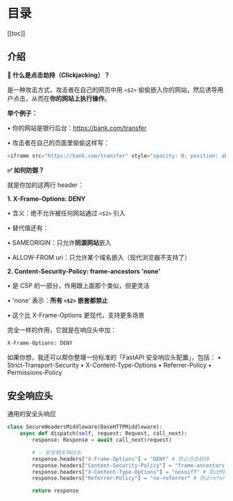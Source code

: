 # 目录

[[toc]]

## 介绍

**🔐 什么是点击劫持（Clickjacking）？**

是一种攻击方式，攻击者在自己的网页中用 ``<$2>`` 偷偷嵌入你的网站，然后诱导用户点击，从而在**你的网站上执行操作**。

**举个例子：**

•	你的网站是银行后台：https://bank.com/transfer

•	攻击者在自己的页面里偷偷这样写：

```python
<iframe src="https://bank.com/transfer" style="opacity: 0; position: absolute; z-index: 999;"></iframe>
```

**✅ 如何防御？**

就是你加的这两行 header：

**1. X-Frame-Options: DENY**

•	含义：绝不允许被任何网站通过 ``<$2>`` 引入

•	替代值还有：

•	SAMEORIGIN：只允许**同源网站**嵌入

•	ALLOW-FROM uri：只允许某个域名嵌入（现代浏览器不支持了）

**2. Content-Security-Policy: frame-ancestors 'none'**

•	是 CSP 的一部分，作用跟上面那个类似，但更灵活

•	'none' 表示：**所有 ``<$2>`` 嵌套都禁止**

•	这个比 X-Frame-Options 更现代，支持更多场景

完全一样的作用，它就是在响应头中加：

```python
X-Frame-Options: DENY
```

如果你想，我还可以帮你整理一份标准的「FastAPI 安全响应头配置」，包括：
•	Strict-Transport-Security
•	X-Content-Type-Options
•	Referrer-Policy
•	Permissions-Policy

## 安全响应头

通用的安全头响应

```python
class SecureHeadersMiddleware(BaseHTTPMiddleware):
    async def dispatch(self, request: Request, call_next):
        response: Response = await call_next(request)

        # 💡 安全相关响应头
        response.headers["X-Frame-Options"] = "DENY" # 防止点击劫持
        response.headers["Content-Security-Policy"] = "frame-ancestors 'none'" # 现代的iframe 限制
        response.headers["X-Content-Type-Options"] = "nosniff" # 防止MIME类型混淆
        response.headers["Referrer-Policy"] = "no-referrer" # 防止referrer泄露

        return response
```